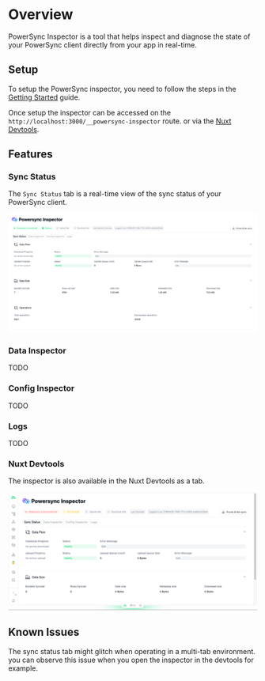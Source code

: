 # Overview

PowerSync Inspector is a tool that helps inspect and diagnose the state of your PowerSync client directly from your app in real-time.

## Setup

To setup the PowerSync inspector, you need to follow the steps in the [Getting Started](/guide/getting-started) guide.

Once setup the inspector can be accessed on the `http://localhost:3000/__powersync-inspector` route. or via the [Nuxt Devtools](#nuxt-devtools).

## Features

### Sync Status

The `Sync Status` tab is a real-time view of the sync status of your PowerSync client.

![Sync Status](../imgs/Sync-Status.png)

### Data Inspector

TODO

### Config Inspector

TODO

### Logs

TODO

### Nuxt Devtools

The inspector is also available in the Nuxt Devtools as a tab.

![Nuxt Devtools](../imgs/Devtools.png)

## Known Issues

The sync status tab might glitch when operating in a multi-tab environment. you can observe this issue when you open the inspector in the devtools for example.